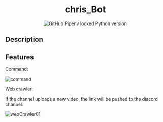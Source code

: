 <h1 align="center">chris_Bot</h1>

<p align="center">
<img alt="GitHub Pipenv locked Python version" src="https://img.shields.io/github/pipenv/locked/python-version/Weitingchien/chris_Bot_Dashboard?logo=Python&style=for-the-badge">
</p>

## Description

## Features

Command:

![command](https://i.imgur.com/9ZPRamI.png)

Web crawler:

If the channel uploads a new video, the link will be pushed to the discord channel.


<img alt="webCrawler01" src="https://i.imgur.com/So6mMV0.jpg">

